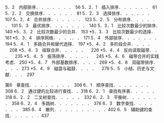 5．2　内部排序． ． ． ． ． ． ．　56 
5．2．1　插入排序． ． ． ． ． ．　61 
5．2．2　交换排序． ． ． ． ． ．　81 
5．2．3　选择排序． ． ． ． ． ．　107 
5．2．4　合并排序． ． ． ． ． ．　123 
5．2．5　分布排序． ． ． ． ． ．　131 
5．3　最优排序． ． ． ． ． ． ．　140 
5．3．1　比较次数最少的排序．　140 
*5．3．2　比较次数最少的合并． 153 
*5．3．3　比较次数最少的选择． 161 
*5．3．4　排序网络． ． ． ．． ．　171 
5．4　外部排序． ． ． ． ． ． ．　194 
5．4．1　多路合并和替代选择．　197 
*5．4．2　多阶段合并． ． ． ． 　208 
*5．4．3　级联合并． ． ． ． ． 　226 
*5．4．4　反向读取磁带． ． ． 　235 
*5．4．5　振荡排序． ． ． ． ． 　245 
*5．4．6　磁带合并的实践考虑． 250 
*5．4．7　外部基数排序． ． ． ． 269 
*5．4．8　双磁带排序． ． ． ． 273 
*5．4．9　磁盘与磁鼓． ． ． ． 　279 
5．5　小结、历史与文献． ． ．　297 

第6　章查找． ． ． ． ． ． ． ．　306 
6．1　顺序查找． ． ． ． ． ． ． 308 
6．2　通过键的比较进行查找． ．318 
6．2．1　查找有序表． ． ． ． ． 318 
6．2．2　二叉树查找． ． ． ． ．　332 
6．2．3　平衡树． ． ． ． ． ． ．　358 
6．2．4　多路树． ． ． ． ． ． ．　376 
6．3　数字查找． ． ． ． ． ． ．　385 
6．4　散列． ． ． ． ． ． ． ． ． ．402 
6．5　辅助键的查找． ． ． ． ． ．437